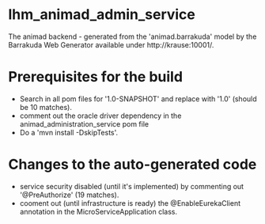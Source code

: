 # lhm_animad_admin_service
The animad backend - generated from the 'animad.barrakuda' model by the Barrakuda Web Generator available under http://krause:10001/.

# Prerequisites for the build
* Search in all pom files for '1.0-SNAPSHOT' and replace with '1.0' (should be 10 matches).
* comment out the oracle driver dependency in the animad_administration_service pom file
* Do a 'mvn install -DskipTests'.

# Changes to the auto-generated code
* service security disabled (until it's implemented) by commenting out '@PreAuthorize' (19 matches).
* cooment out (until infrastructure is ready) the @EnableEurekaClient annotation in the MicroServiceApplication class.
